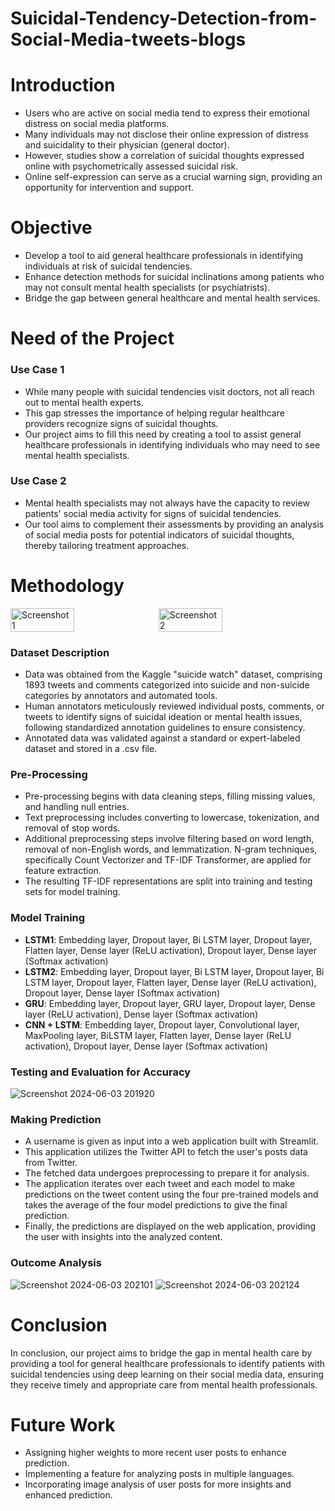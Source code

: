 # Suicidal-Tendency-Detection-from-Social-Media-tweets-blogs

# Introduction
- Users who are active on social media tend to express their emotional distress on social media platforms. 
- Many individuals may not disclose their online expression of distress and suicidality to their physician (general doctor). 
- However, studies show a correlation of suicidal thoughts expressed online with psychometrically assessed suicidal risk. 
- Online self-expression can serve as a crucial warning sign, providing an opportunity for intervention and support.

# Objective
- Develop a tool to aid general healthcare professionals in identifying individuals at risk of suicidal tendencies.
- Enhance detection methods for suicidal inclinations among patients who may not consult mental health specialists (or psychiatrists).
- Bridge the gap between general healthcare and mental health services.

# Need of the Project

### Use Case 1
- While many people with suicidal tendencies visit doctors, not all reach out to mental health experts. 
- This gap stresses the importance of helping regular healthcare providers recognize signs of suicidal thoughts. 
- Our project aims to fill this need by creating a tool to assist general healthcare professionals in identifying individuals who may need to see mental health specialists.

### Use Case 2
- Mental health specialists may not always have the capacity to review patients' social media activity for signs of suicidal tendencies. 
- Our tool aims to complement their assessments by providing an analysis of social media posts for potential indicators of suicidal thoughts, thereby tailoring treatment approaches.

# Methodology
<div style="display: flex; gap: 10px;">
    <img src="https://github.com/Manojkumardamsalapudi/landslide-detection/assets/161069320/de77f45d-2e2c-406b-ad5a-1fb03ab99c89" alt="Screenshot 1" width="45%">
    <img src="https://github.com/Manojkumardamsalapudi/landslide-detection/assets/161069320/fdc9cfd6-1042-4b99-9037-c04d250afc35" alt="Screenshot 2" width="45%">
</div>

### Dataset Description
- Data was obtained from the Kaggle "suicide watch" dataset, comprising 1893 tweets and comments categorized into suicide and non-suicide categories by annotators and automated tools. 
- Human annotators meticulously reviewed individual posts, comments, or tweets to identify signs of suicidal ideation or mental health issues, following standardized annotation guidelines to ensure consistency. 
- Annotated data was validated against a standard or expert-labeled dataset and stored in a .csv file.

### Pre-Processing
- Pre-processing begins with data cleaning steps, filling missing values, and handling null entries. 
- Text preprocessing includes converting to lowercase, tokenization, and removal of stop words. 
- Additional preprocessing steps involve filtering based on word length, removal of non-English words, and lemmatization. N-gram techniques, specifically Count Vectorizer and TF-IDF Transformer, are applied for feature extraction. 
- The resulting TF-IDF representations are split into training and testing sets for model training.

### Model Training
- **LSTM1**: Embedding layer, Dropout layer, Bi LSTM layer, Dropout layer, Flatten layer, Dense layer (ReLU activation), Dropout layer, Dense layer (Softmax activation)
- **LSTM2**: Embedding layer, Dropout layer, Bi LSTM layer, Dropout layer, Bi LSTM layer, Dropout layer, Flatten layer, Dense layer (ReLU activation), Dropout layer, Dense layer (Softmax activation)
- **GRU**: Embedding layer, Dropout layer, GRU layer, Dropout layer, Dense layer (ReLU activation), Dense layer (Softmax activation)
- **CNN + LSTM**: Embedding layer, Dropout layer, Convolutional layer, MaxPooling layer, BiLSTM layer, Flatten layer, Dense layer (ReLU activation), Dropout layer, Dense layer (Softmax activation)

### Testing and Evaluation for Accuracy
![Screenshot 2024-06-03 201920](https://github.com/Manojkumardamsalapudi/landslide-detection/assets/161069320/059c3a5a-2eee-488b-af02-19d83c02ac1c)

### Making Prediction
- A username is given as input into a web application built with Streamlit. 
- This application utilizes the Twitter API to fetch the user's posts data from Twitter. 
- The fetched data undergoes preprocessing to prepare it for analysis. 
- The application iterates over each tweet and each model to make predictions on the tweet content using the four pre-trained models and takes the average of the four model predictions to give the final prediction. 
- Finally, the predictions are displayed on the web application, providing the user with insights into the analyzed content.

### Outcome Analysis
![Screenshot 2024-06-03 202101](https://github.com/Manojkumardamsalapudi/landslide-detection/assets/161069320/0ac0b871-661f-480d-9f5e-080603f30d4f)
![Screenshot 2024-06-03 202124](https://github.com/Manojkumardamsalapudi/landslide-detection/assets/161069320/0652a6d1-f261-4950-bb08-25ee15edd966)

# Conclusion
In conclusion, our project aims to bridge the gap in mental health care by providing a tool for general healthcare professionals to identify patients with suicidal tendencies using deep learning on their social media data, ensuring they receive timely and appropriate care from mental health professionals.

# Future Work
- Assigning higher weights to more recent user posts to enhance prediction.
- Implementing a feature for analyzing posts in multiple languages.
- Incorporating image analysis of user posts for more insights and enhanced prediction.
